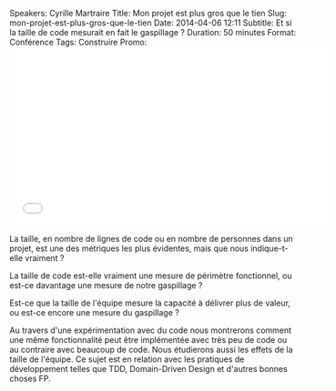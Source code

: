 Speakers: Cyrille Martraire
Title: Mon projet est plus gros que le tien
Slug: mon-projet-est-plus-gros-que-le-tien
Date: 2014-04-06 12:11
Subtitle: Et si la taille de code mesurait en fait le gaspillage ?
Duration: 50 minutes
Format: Conférence
Tags: Construire
Promo: <iframe width="560" height="315" src="//www.youtube.com/embed/huFqqL1ogzc?rel=0" frameborder="0" allowfullscreen></iframe>

La taille, en nombre de lignes de code ou en nombre de personnes dans un projet, est une des métriques les plus évidentes, mais que nous indique-t-elle vraiment ?

La taille de code est-elle vraiment une mesure de périmètre fonctionnel, ou est-ce davantage une mesure de notre gaspillage ?

Est-ce que la taille de l'équipe mesure la capacité à délivrer plus de valeur, ou est-ce encore une mesure du gaspillage ?

Au travers d'une expérimentation avec du code nous montrerons comment une même fonctionnalité peut être implémentée avec très peu de code ou au contraire avec beaucoup de code. Nous étudierons aussi les effets de la taille de l'équipe. 
Ce sujet est en relation avec les pratiques de développement telles que TDD, Domain-Driven Design et d'autres bonnes choses FP.


